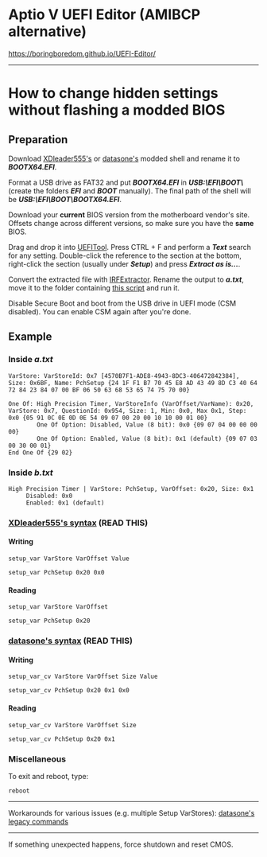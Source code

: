 # Aptio V UEFI Editor (AMIBCP alternative)
https://boringboredom.github.io/UEFI-Editor/

---

# How to change hidden settings without flashing a modded BIOS
## Preparation
Download [XDleader555's](https://github.com/XDleader555/grub_setup_var/releases) or [datasone's](https://github.com/datasone/grub-mod-setup_var/releases) modded shell and rename it to ***BOOTX64.EFI***.

Format a USB drive as FAT32 and put ***BOOTX64.EFI*** in ***USB:\EFI\BOOT\\*** (create the folders ***EFI*** and ***BOOT*** manually). The final path of the shell will be ***USB:\EFI\BOOT\BOOTX64.EFI***.

Download your **current** BIOS version from the motherboard vendor's site. Offsets change across different versions, so make sure you have the **same** BIOS.

Drag and drop it into [UEFITool](https://github.com/LongSoft/UEFITool/releases). Press CTRL + F and perform a ***Text*** search for any setting. Double-click the reference to the section at the bottom, right-click the section (usually under ***Setup***) and press ***Extract as is...***.

Convert the extracted file with [IRFExtractor](https://github.com/LongSoft/Universal-IFR-Extractor/releases). Rename the output to ***a.txt***, move it to the folder containing [this script](https://github.com/BoringBoredom/IFR-Formatter/releases) and run it.

Disable Secure Boot and boot from the USB drive in UEFI mode (CSM disabled). You can enable CSM again after you're done.

## Example
### Inside *a.txt*
```
VarStore: VarStoreId: 0x7 [4570B7F1-ADE8-4943-8DC3-406472842384], Size: 0x6BF, Name: PchSetup {24 1F F1 B7 70 45 E8 AD 43 49 8D C3 40 64 72 84 23 84 07 00 BF 06 50 63 68 53 65 74 75 70 00}
```
```
One Of: High Precision Timer, VarStoreInfo (VarOffset/VarName): 0x20, VarStore: 0x7, QuestionId: 0x954, Size: 1, Min: 0x0, Max 0x1, Step: 0x0 {05 91 0C 0E 0D 0E 54 09 07 00 20 00 10 10 00 01 00}
        One Of Option: Disabled, Value (8 bit): 0x0 {09 07 04 00 00 00 00}
        One Of Option: Enabled, Value (8 bit): 0x1 (default) {09 07 03 00 30 00 01}
End One Of {29 02}
```
### Inside *b.txt*
```
High Precision Timer | VarStore: PchSetup, VarOffset: 0x20, Size: 0x1
     Disabled: 0x0
     Enabled: 0x1 (default)
```
### [XDleader555's syntax](https://github.com/XDleader555/grub_setup_var#usage) (READ THIS)
#### Writing
```
setup_var VarStore VarOffset Value
```
```
setup_var PchSetup 0x20 0x0
```
#### Reading
```
setup_var VarStore VarOffset
```
```
setup_var PchSetup 0x20
```
### [datasone's syntax](https://github.com/datasone/grub-mod-setup_var#setup_var_cv) (READ THIS)
#### Writing
```
setup_var_cv VarStore VarOffset Size Value
```
```
setup_var_cv PchSetup 0x20 0x1 0x0
```
#### Reading
```
setup_var_cv VarStore VarOffset Size
```
```
setup_var_cv PchSetup 0x20 0x1
```
### Miscellaneous
To exit and reboot, type:  
```
reboot
```
---
Workarounds for various issues (e.g. multiple Setup VarStores): [datasone's legacy commands](https://github.com/datasone/grub-mod-setup_var#legacy-commands)

---
If something unexpected happens, force shutdown and reset CMOS.